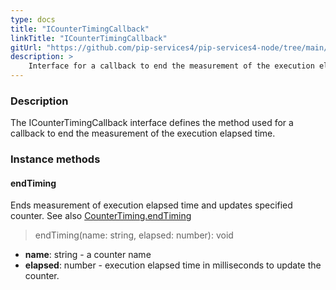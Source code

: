 ```yaml
---
type: docs
title: "ICounterTimingCallback"
linkTitle: "ICounterTimingCallback"
gitUrl: "https://github.com/pip-services4/pip-services4-node/tree/main/pip-services4-observability-node"
description: >
    Interface for a callback to end the measurement of the execution elapsed time.
---
```


### Description

The ICounterTimingCallback interface defines the method used for a callback to end the measurement of the execution elapsed time. 

### Instance methods

#### endTiming
Ends measurement of execution elapsed time and updates specified counter.
See also [CounterTiming.endTiming](../counter_timing/#endtiming)

> endTiming(name: string, elapsed: number): void

- **name**: string - a counter name
- **elapsed**: number - execution elapsed time in milliseconds to update the counter.
